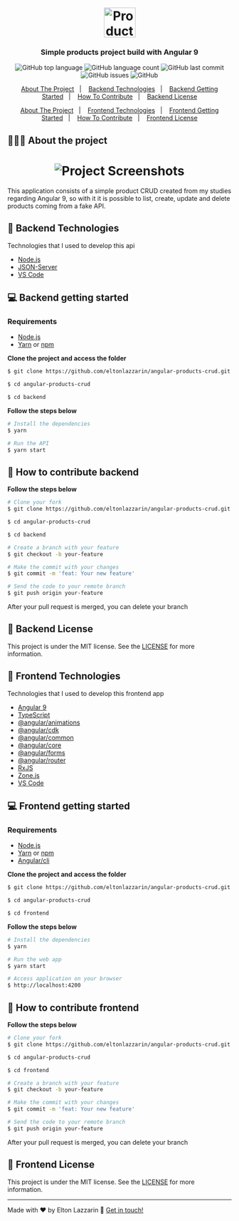 <h1 align="center"> 
	<img alt="Product list logo" src="https://github.com/eltonlazzarin/angular-products-crud/blob/main/frontend/src/assets/svg/checklist.svg" height="67px" width="71px" />
</h1>

<h3 align="center">
  Simple products project build with Angular 9
</h3>

<p align="center">
  <img alt="GitHub top language" src="https://img.shields.io/github/languages/top/eltonlazzarin/angular-products-crud">

  <img alt="GitHub language count" src="https://img.shields.io/github/languages/count/eltonlazzarin/angular-products-crud">

  <img alt="GitHub last commit" src="https://img.shields.io/github/last-commit/eltonlazzarin/angular-products-crud">

  <img alt="GitHub issues" src="https://img.shields.io/github/issues/eltonlazzarin/angular-products-crud">
  
  <img alt="GitHub" src="https://img.shields.io/github/license/eltonlazzarin/angular-products-crud">
</p>

<p align="center">
  <a href="#-about-the-project">About The Project</a>&nbsp;&nbsp;&nbsp;|&nbsp;&nbsp;&nbsp;
  <a href="#-backend-technologies">Backend Technologies</a>&nbsp;&nbsp;&nbsp;|&nbsp;&nbsp;&nbsp;
  <a href="#-backend-getting-started">Backend Getting Started</a>&nbsp;&nbsp;&nbsp;|&nbsp;&nbsp;&nbsp;
  <a href="#-how-to-contribute-backend">How To Contribute</a>&nbsp;&nbsp;&nbsp;|&nbsp;&nbsp;&nbsp;
  <a href="#-backend-license">Backend License</a>
</p>

<p align="center">
  <a href="#-about-the-project">About The Project</a>&nbsp;&nbsp;&nbsp;|&nbsp;&nbsp;&nbsp; 
  <a href="#-frontend-technologies">Frontend Technologies</a>&nbsp;&nbsp;&nbsp;|&nbsp;&nbsp;&nbsp;
  <a href="#-frontend-getting-started">Frontend Getting Started</a>&nbsp;&nbsp;&nbsp;|&nbsp;&nbsp;&nbsp;
  <a href="#-how-to-contribute-frontend">How To Contribute</a>&nbsp;&nbsp;&nbsp;|&nbsp;&nbsp;&nbsp;
  <a href="#-frontend-license">Frontend License</a>
</p>

## 👨🏻‍💻 About the project

<h1 align="center">
	<img alt="Project Screenshots" src="https://github.com/eltonlazzarin/angular-products-crud/blob/main/screenshots/angular-project-crud.gif" />
</h1>

<p>This application consists of a simple product CRUD created from my studies regarding Angular 9, so with it it is possible to list, create, update and delete products coming from a fake API.</p>

## 🚀 Backend Technologies

Technologies that I used to develop this api

- [Node.js](https://nodejs.org/en)
- [JSON-Server](https://github.com/typicode/json-server)
- [VS Code](https://code.visualstudio.com)

## 💻 Backend getting started

### Requirements

- [Node.js](https://nodejs.org/en/)
- [Yarn](https://classic.yarnpkg.com/) or [npm](https://www.npmjs.com/)

**Clone the project and access the folder**

```bash
$ git clone https://github.com/eltonlazzarin/angular-products-crud.git

$ cd angular-products-crud

$ cd backend
```

**Follow the steps below**

```bash
# Install the dependencies
$ yarn

# Run the API
$ yarn start
```

## 🤔 How to contribute backend

**Follow the steps below**

```bash
# Clone your fork
$ git clone https://github.com/eltonlazzarin/angular-products-crud.git

$ cd angular-products-crud

$ cd backend

# Create a branch with your feature
$ git checkout -b your-feature

# Make the commit with your changes
$ git commit -m 'feat: Your new feature'

# Send the code to your remote branch
$ git push origin your-feature
```

After your pull request is merged, you can delete your branch

## 📝 Backend License

This project is under the MIT license. See the [LICENSE](https://github.com/eltonlazzarin/angular-products-crud/blob/master/LICENSE) for more information.

## 🚀 Frontend Technologies

Technologies that I used to develop this frontend app

- [Angular 9](https://angular.io/docs)
- [TypeScript](https://www.typescriptlang.org)
- [@angular/animations](https://angular.io/guide/animations)
- [@angular/cdk](https://material.angular.io/guide/getting-started)
- [@angular/common](https://angular.io/api/common/http)
- [@angular/core](https://angular.io/api/core)
- [@angular/forms](https://angular.io/guide/forms-overview)
- [@angular/router](https://angular.io/guide/router)
- [RxJS](https://angular.io/guide/rx-library)
- [Zone.js](https://github.com/angular/angular/tree/master/packages/zone.js/)
- [VS Code](https://code.visualstudio.com)

## 💻 Frontend getting started

### Requirements

- [Node.js](https://nodejs.org/en/)
- [Yarn](https://classic.yarnpkg.com/) or [npm](https://www.npmjs.com/)
- [Angular/cli](https://angular.io/cli)

**Clone the project and access the folder**

```bash
$ git clone https://github.com/eltonlazzarin/angular-products-crud.git

$ cd angular-products-crud

$ cd frontend
```

**Follow the steps below**

```bash
# Install the dependencies
$ yarn

# Run the web app
$ yarn start

# Access application on your browser
$ http://localhost:4200
```

## 🤔 How to contribute frontend

**Follow the steps below**

```bash
# Clone your fork
$ git clone https://github.com/eltonlazzarin/angular-products-crud.git

$ cd angular-products-crud

$ cd frontend

# Create a branch with your feature
$ git checkout -b your-feature

# Make the commit with your changes
$ git commit -m 'feat: Your new feature'

# Send the code to your remote branch
$ git push origin your-feature
```

After your pull request is merged, you can delete your branch

## 📝 Frontend License

This project is under the MIT license. See the [LICENSE](https://github.com/eltonlazzarin/angular-products-crud/blob/master/LICENSE) for more information.

---

Made with ♥ by Elton Lazzarin :wave: [Get in touch!](https://www.linkedin.com/in/eltonlazzarin/)
